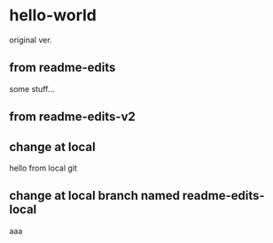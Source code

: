 # hello-world
original ver.

## from readme-edits
some stuff...

## from readme-edits-v2

## change at local
hello from local git

## change at local branch named readme-edits-local
aaa
